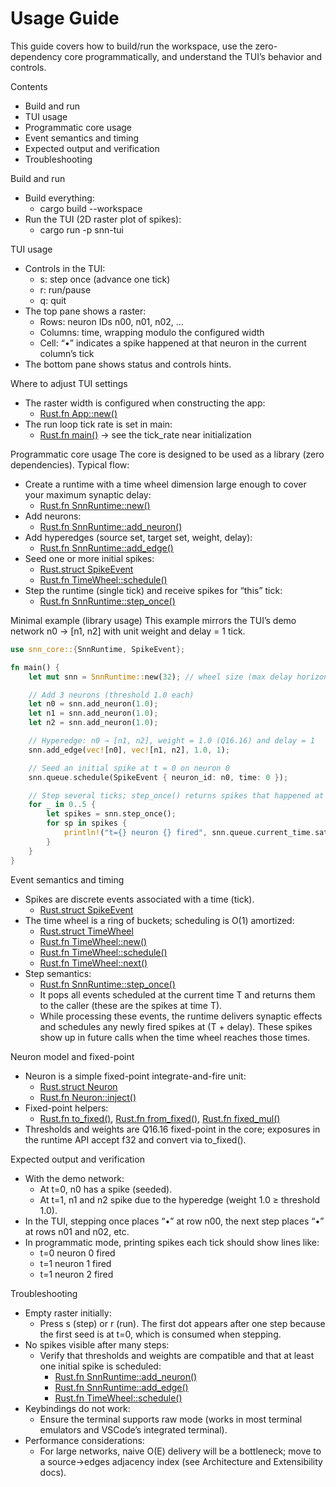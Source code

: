 # Usage Guide

This guide covers how to build/run the workspace, use the zero-dependency core programmatically, and understand the TUI’s behavior and controls.

Contents
- Build and run
- TUI usage
- Programmatic core usage
- Event semantics and timing
- Expected output and verification
- Troubleshooting

Build and run
- Build everything:
  - cargo build --workspace
- Run the TUI (2D raster plot of spikes):
  - cargo run -p snn-tui

TUI usage
- Controls in the TUI:
  - s: step once (advance one tick)
  - r: run/pause
  - q: quit
- The top pane shows a raster:
  - Rows: neuron IDs n00, n01, n02, …
  - Columns: time, wrapping modulo the configured width
  - Cell: “•” indicates a spike happened at that neuron in the current column’s tick
- The bottom pane shows status and controls hints.

Where to adjust TUI settings
- The raster width is configured when constructing the app:
  - [Rust.fn App::new()](../snn-tui/src/app.rs:15)
- The run loop tick rate is set in main:
  - [Rust.fn main()](../snn-tui/src/main.rs:29) → see the tick_rate near initialization

Programmatic core usage
The core is designed to be used as a library (zero dependencies). Typical flow:

- Create a runtime with a time wheel dimension large enough to cover your maximum synaptic delay:
  - [Rust.fn SnnRuntime::new()](../snn-core/src/runtime.rs:12)
- Add neurons:
  - [Rust.fn SnnRuntime::add_neuron()](../snn-core/src/runtime.rs:20)
- Add hyperedges (source set, target set, weight, delay):
  - [Rust.fn SnnRuntime::add_edge()](../snn-core/src/runtime.rs:26)
- Seed one or more initial spikes:
  - [Rust.struct SpikeEvent](../snn-core/src/event_queue.rs:3)
  - [Rust.fn TimeWheel::schedule()](../snn-core/src/event_queue.rs:29)
- Step the runtime (single tick) and receive spikes for “this” tick:
  - [Rust.fn SnnRuntime::step_once()](../snn-core/src/runtime.rs:41)

Minimal example (library usage)
This example mirrors the TUI’s demo network n0 → [n1, n2] with unit weight and delay = 1 tick.

```rust
use snn_core::{SnnRuntime, SpikeEvent};

fn main() {
    let mut snn = SnnRuntime::new(32); // wheel size (max delay horizon)

    // Add 3 neurons (threshold 1.0 each)
    let n0 = snn.add_neuron(1.0);
    let n1 = snn.add_neuron(1.0);
    let n2 = snn.add_neuron(1.0);

    // Hyperedge: n0 → [n1, n2], weight = 1.0 (Q16.16) and delay = 1
    snn.add_edge(vec![n0], vec![n1, n2], 1.0, 1);

    // Seed an initial spike at t = 0 on neuron 0
    snn.queue.schedule(SpikeEvent { neuron_id: n0, time: 0 });

    // Step several ticks; step_once() returns spikes that happened at the current tick
    for _ in 0..5 {
        let spikes = snn.step_once();
        for sp in spikes {
            println!("t={} neuron {} fired", snn.queue.current_time.saturating_sub(1), sp.neuron_id);
        }
    }
}
```

Event semantics and timing
- Spikes are discrete events associated with a time (tick).
  - [Rust.struct SpikeEvent](../snn-core/src/event_queue.rs:3)
- The time wheel is a ring of buckets; scheduling is O(1) amortized:
  - [Rust.struct TimeWheel](../snn-core/src/event_queue.rs:9)
  - [Rust.fn TimeWheel::new()](../snn-core/src/event_queue.rs:16)
  - [Rust.fn TimeWheel::schedule()](../snn-core/src/event_queue.rs:29)
  - [Rust.fn TimeWheel::next()](../snn-core/src/event_queue.rs:35)
- Step semantics:
  - [Rust.fn SnnRuntime::step_once()](../snn-core/src/runtime.rs:41)
  - It pops all events scheduled at the current time T and returns them to the caller (these are the spikes at time T).
  - While processing these events, the runtime delivers synaptic effects and schedules any newly fired spikes at (T + delay). These spikes show up in future calls when the time wheel reaches those times.

Neuron model and fixed-point
- Neuron is a simple fixed-point integrate-and-fire unit:
  - [Rust.struct Neuron](../snn-core/src/neuron.rs:5)
  - [Rust.fn Neuron::inject()](../snn-core/src/neuron.rs:24)
- Fixed-point helpers:
  - [Rust.fn to_fixed()](../snn-core/src/fixed.rs:8), [Rust.fn from_fixed()](../snn-core/src/fixed.rs:13), [Rust.fn fixed_mul()](../snn-core/src/fixed.rs:18)
- Thresholds and weights are Q16.16 fixed-point in the core; exposures in the runtime API accept f32 and convert via to_fixed().

Expected output and verification
- With the demo network:
  - At t=0, n0 has a spike (seeded).
  - At t=1, n1 and n2 spike due to the hyperedge (weight 1.0 ≥ threshold 1.0).
- In the TUI, stepping once places “•” at row n00, the next step places “•” at rows n01 and n02, etc.
- In programmatic mode, printing spikes each tick should show lines like:
  - t=0 neuron 0 fired
  - t=1 neuron 1 fired
  - t=1 neuron 2 fired

Troubleshooting
- Empty raster initially:
  - Press s (step) or r (run). The first dot appears after one step because the first seed is at t=0, which is consumed when stepping.
- No spikes visible after many steps:
  - Verify that thresholds and weights are compatible and that at least one initial spike is scheduled:
    - [Rust.fn SnnRuntime::add_neuron()](../snn-core/src/runtime.rs:20)
    - [Rust.fn SnnRuntime::add_edge()](../snn-core/src/runtime.rs:26)
    - [Rust.fn TimeWheel::schedule()](../snn-core/src/event_queue.rs:29)
- Keybindings do not work:
  - Ensure the terminal supports raw mode (works in most terminal emulators and VSCode’s integrated terminal).
- Performance considerations:
  - For large networks, naive O(E) delivery will be a bottleneck; move to a source→edges adjacency index (see Architecture and Extensibility docs).